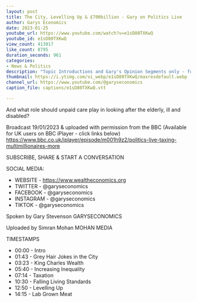 ```yaml
---
layout: post
title: The City, Levelling Up & £700billion - Gary on Politics Live
author: Garys Economics
date: 2023-01-25
youtube_url: https://www.youtube.com/watch?v=e1sD80TXKwQ
youtube_id: e1sD80TXKwQ
view_count: 413017
like_count: 8795
duration_seconds: 961
categories:
- News & Politics
description: "Topic Introductions and Gary's Opinion Segments only - for other panelists response please visit iPlayer for the full episode (details below) Hosted by Jo Coburn & Featuring Nickie Aikin, Angela Eagle, Annabelle Denham & Gary Stevenson Is taxing multimillionaires more the way to save the economy?"
thumbnail: https://i.ytimg.com/vi_webp/e1sD80TXKwQ/maxresdefault.webp
channel_url: https://www.youtube.com/@garyseconomics
caption_file: captions/e1sD80TXKwQ.vtt

---
```


And what role should unpaid care play in looking after the elderly, ill and disabled? 

Broadcast 19/01/2023 & uploaded with permission from the BBC 
(Available for UK users on BBC iPlayer - click links below)
https://www.bbc.co.uk/iplayer/episode/m001h9z2/politics-live-taxing-multimillionaires-more


SUBSCRIBE, SHARE & START A CONVERSATION


SOCIAL MEDIA:
- WEBSITE - https://www.wealtheconomics.org
- TWITTER - @garyseconomics
- FACEBOOK - @garyseconomics
- INSTAGRAM - @garyseconomics
- TIKTOK - @garyseconomics


Spoken by Gary Stevenson
GARYSECONOMICS


Uploaded by Simran Mohan
MOHAN MEDIA


TIMESTAMPS
- 00:00 - Intro
- 01:43 - Grey Hair Jokes in the City
- 03:23 - King Charles Wealth
- 05:40 - Increasing Inequality
- 07:14 - Taxation
- 10:30 - Falling Living Standards
- 12:50 - Levelling Up
- 14:15 - Lab Grown Meat
